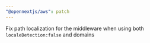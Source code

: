 ```yaml
---
"@opennextjs/aws": patch
---
```


Fix path localization for the middleware when using both `localeDetection:false` and domains

